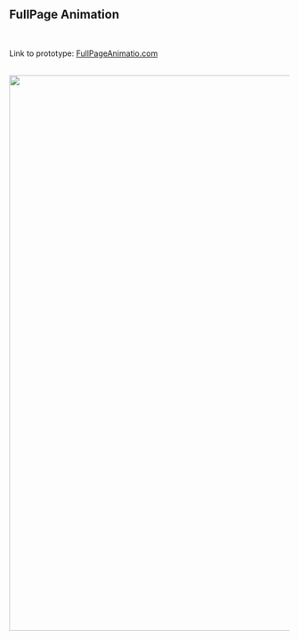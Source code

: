 ## FullPage Animation

<br />

Link to prototype: [FullPageAnimatio.com](https://isaquesantossilva.github.io/FullPage-Animation/)

<br />

<img src="https://github.com/IsaqueSantosSilva/FullPage-Animation/blob/main/assets/images/demo.gif" alt="" width="1000" />

